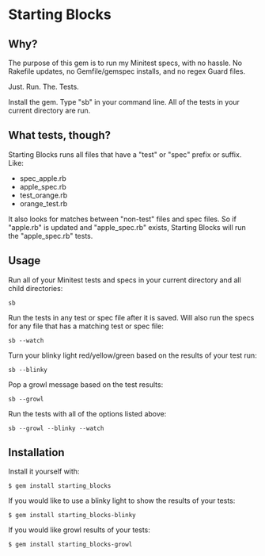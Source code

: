 # Starting Blocks

## Why?

The purpose of this gem is to run my Minitest specs, with no hassle. No Rakefile updates, no Gemfile/gemspec installs, and no regex Guard files.

Just. Run. The. Tests.

Install the gem. Type "sb" in your command line.  All of the tests in your current directory are run. 

## What tests, though?

Starting Blocks runs all files that have a "test" or "spec" prefix or suffix.  Like:

* spec_apple.rb
* apple_spec.rb
* test_orange.rb
* orange_test.rb

It also looks for matches between "non-test" files and spec files.  So if "apple.rb" is updated and "apple_spec.rb" exists, Starting Blocks will run the "apple_spec.rb" tests.


## Usage

Run all of your Minitest tests and specs in your current directory and all child directories:

````
sb
````

Run the tests in any test or spec file after it is saved. Will also run the specs for any file that has a matching test or spec file:

````
sb --watch
````

Turn your blinky light red/yellow/green based on the results of your test run:

````
sb --blinky
````

Pop a growl message based on the test results:

````
sb --growl
````

Run the tests with all of the options listed above:

````
sb --growl --blinky --watch
````

## Installation

Install it yourself with:

    $ gem install starting_blocks

If you would like to use a blinky light to show the results of your tests:

    $ gem install starting_blocks-blinky

If you would like growl results of your tests:

    $ gem install starting_blocks-growl
